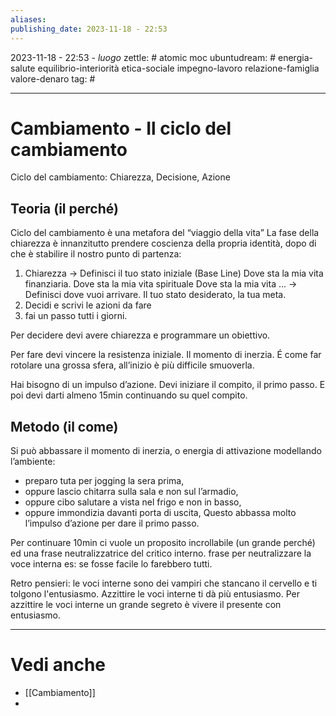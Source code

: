 ```yaml
---
aliases: 
publishing_date: 2023-11-18 - 22:53
---
```

2023-11-18 - 22:53 - *luogo*
zettle: # atomic moc
ubuntudream: # energia-salute equilibrio-interiorità etica-sociale impegno-lavoro relazione-famiglia valore-denaro 
tag: #

---
# Cambiamento - Il ciclo del cambiamento

Ciclo del cambiamento: Chiarezza, Decisione, Azione
## Teoria (il perché)
Ciclo del cambiamento è una metafora del “viaggio della vita”
La fase della chiarezza è innanzitutto prendere coscienza della propria identità, dopo di che è stabilire il nostro punto di partenza:

1. Chiarezza 
     → Definisci il tuo stato iniziale (Base Line)
			Dove sta la mia vita finanziaria.
			Dove sta la mia vita spirituale
			Dove sta la mia vita ...
    → Definisci dove vuoi arrivare. Il tuo stato desiderato, la tua meta.
1. Decidi e scrivi le azioni da fare
2.  fai un passo tutti i giorni.

Per decidere devi avere chiarezza e programmare un obiettivo.

Per fare devi vincere la resistenza iniziale. Il momento di inerzia. É come far rotolare una grossa sfera, all’inizio è più difficile smuoverla.

Hai bisogno di un impulso d’azione. Devi iniziare il compito, il primo passo. E poi devi darti almeno 15min continuando su quel compito.

## Metodo (il come)
Si può abbassare il momento di inerzia, o energia di attivazione modellando l’ambiente:
- preparo tuta per jogging la sera prima, 
- oppure lascio chitarra sulla sala e non sul l’armadio, 
- oppure cibo salutare a vista nel frigo e non in basso, 
- oppure immondizia davanti porta di uscita,
Questo abbassa molto l’impulso d’azione per dare il primo passo.

Per continuare 10min ci vuole un proposito incrollabile (un grande perché) ed una frase neutralizzatrice del critico interno. frase per neutralizzare la voce interna es: se fosse facile lo farebbero tutti.

Retro pensieri: le voci interne sono dei vampiri che stancano il cervello e ti tolgono l'entusiasmo. Azzittire le voci interne ti dà più entusiasmo.
Per azzittire le voci interne un grande segreto è vivere il presente con entusiasmo.



---
# Vedi anche
- [[Cambiamento]]
- 